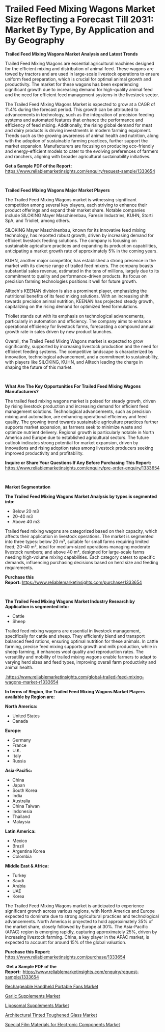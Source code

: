 <p><h1>Trailed Feed Mixing Wagons Market Size Reflecting a Forecast Till 2031: Market By Type, By Application and By Geography</h1></p><p><strong>Trailed Feed Mixing Wagons Market Analysis and Latest Trends</strong></p>
<p><p>Trailed Feed Mixing Wagons are essential agricultural machines designed for the efficient mixing and distribution of animal feed. These wagons are towed by tractors and are used in large-scale livestock operations to ensure uniform feed preparation, which is crucial for optimal animal growth and productivity. The market for these wagons has been experiencing significant growth due to increasing demand for high-quality animal feed and the need for efficient feed management systems in the livestock sector.</p><p>The Trailed Feed Mixing Wagons Market is expected to grow at a CAGR of 11.4% during the forecast period. This growth can be attributed to advancements in technology, such as the integration of precision feeding systems and automated features that enhance the performance and efficiency of feed mixing. Additionally, the rising global demand for meat and dairy products is driving investments in modern farming equipment. Trends such as the growing awareness of animal health and nutrition, along with the adoption of sustainable farming practices, further support the market expansion. Manufacturers are focusing on producing eco-friendly and energy-efficient models to cater to the evolving preferences of farmers and ranchers, aligning with broader agricultural sustainability initiatives.</p></p>
<p><strong>Get a Sample PDF of the Report:&nbsp;</strong> <a href="https://www.reliablemarketinsights.com/enquiry/request-sample/1333654?utm_campaign=1282&utm_medium=2&utm_source=Github&utm_content=ia&utm_term=01102024&utm_id=trailed-feed-mixing-wagons">https://www.reliablemarketinsights.com/enquiry/request-sample/1333654</a></p>
<p>&nbsp;</p>
<p><strong>Trailed Feed Mixing Wagons Major Market Players</strong></p>
<p><p>The Trailed Feed Mixing Wagons market is witnessing significant competition among several key players, each striving to enhance their product offerings and expand their market share. Notable companies include SILOKING Mayer Maschinenbau, Faresin Industries, KUHN, Storti SpA, and Trioliet, among others.</p><p>SILOKING Mayer Maschinenbau, known for its innovative feed mixing technology, has reported robust growth, driven by increasing demand for efficient livestock feeding solutions. The company is focusing on sustainable agriculture practices and expanding its production capabilities, anticipating a market growth rate of approximately 5% in the coming years.</p><p>KUHN, another major competitor, has established a strong presence in the market with its diverse range of trailed feed mixers. The company boasts substantial sales revenue, estimated in the tens of millions, largely due to its commitment to quality and performance-driven products. Its focus on precision farming technologies positions it well for future growth.</p><p>Alltech's KEENAN division is also a prominent player, emphasizing the nutritional benefits of its feed mixing solutions. With an increasing shift towards precision animal nutrition, KEENAN has projected steady growth, capitalizing on the rising demand for optimized feed formulations.</p><p>Trioliet stands out with its emphasis on technological advancements, particularly in automation and efficiency. The company aims to enhance operational efficiency for livestock farms, forecasting a compound annual growth rate in sales driven by new product launches.</p><p>Overall, the Trailed Feed Mixing Wagons market is expected to grow significantly, supported by increasing livestock production and the need for efficient feeding systems. The competitive landscape is characterized by innovation, technological advancement, and a commitment to sustainability, with players like SILOKING, KUHN, and Alltech leading the charge in shaping the future of this market.</p></p>
<p>&nbsp;</p>
<p><strong>What Are The Key Opportunities For Trailed Feed Mixing Wagons Manufacturers?</strong></p>
<p><p>The trailed feed mixing wagons market is poised for steady growth, driven by rising livestock production and increasing demand for efficient feed management solutions. Technological advancements, such as precision mixing and automation, are enhancing operational efficiency and feed quality. The growing trend towards sustainable agriculture practices further supports market expansion, as farmers seek to minimize waste and optimize nutrient delivery. Regional growth is particularly notable in North America and Europe due to established agricultural sectors. The future outlook indicates strong potential for market expansion, driven by innovations and rising adoption rates among livestock producers seeking improved productivity and profitability.</p></p>
<p><strong>Inquire or Share Your Questions If Any Before Purchasing This Report:</strong> <a href="https://www.reliablemarketinsights.com/enquiry/pre-order-enquiry/1333654?utm_campaign=1282&utm_medium=2&utm_source=Github&utm_content=ia&utm_term=01102024&utm_id=trailed-feed-mixing-wagons">https://www.reliablemarketinsights.com/enquiry/pre-order-enquiry/1333654</a></p>
<p>&nbsp;</p>
<p><strong>Market Segmentation</strong></p>
<p><strong>The Trailed Feed Mixing Wagons Market Analysis by types is segmented into:</strong></p>
<p><ul><li>Below 20 m3</li><li>20-40 m3</li><li>Above 40 m3</li></ul></p>
<p><p>Trailed feed mixing wagons are categorized based on their capacity, which affects their application in livestock operations. The market is segmented into three types: below 20 m³, suitable for small farms requiring limited feed; 20-40 m³, ideal for medium-sized operations managing moderate livestock numbers; and above 40 m³, designed for large-scale farms needing high-volume mixing capabilities. Each category caters to specific demands, influencing purchasing decisions based on herd size and feeding requirements.</p></p>
<p><strong>Purchase this Report:&nbsp;</strong><a href="https://www.reliablemarketinsights.com/purchase/1333654?utm_campaign=1282&utm_medium=2&utm_source=Github&utm_content=ia&utm_term=01102024&utm_id=trailed-feed-mixing-wagons">https://www.reliablemarketinsights.com/purchase/1333654</a></p>
<p>&nbsp;</p>
<p><strong>The Trailed Feed Mixing Wagons Market Industry Research by Application is segmented into:</strong></p>
<p><ul><li>Cattle</li><li>Sheep</li></ul></p>
<p><p>Trailed feed mixing wagons are essential in livestock management, specifically for cattle and sheep. They efficiently blend and transport balanced feed rations, ensuring optimal nutrition for these animals. In cattle farming, precise feed mixing supports growth and milk production, while in sheep farming, it enhances wool quality and reproduction rates. The versatility and mobility of trailed mixing wagons enable farmers to adapt to varying herd sizes and feed types, improving overall farm productivity and animal health.</p></p>
<p><a href="https://www.reliablemarketinsights.com/global-trailed-feed-mixing-wagons-market-r1333654?utm_campaign=1282&utm_medium=2&utm_source=Github&utm_content=ia&utm_term=01102024&utm_id=trailed-feed-mixing-wagons">&nbsp;https://www.reliablemarketinsights.com/global-trailed-feed-mixing-wagons-market-r1333654</a></p>
<p><strong>In terms of Region, the Trailed Feed Mixing Wagons Market Players available by Region are:</strong></p>
<p>
    <p> <strong> North America: </strong>
        <ul>
            <li>United States</li>
            <li>Canada</li>
        </ul>
        </p> 
    <p> <strong> Europe: </strong>
        <ul>
            <li>Germany</li>
            <li>France</li>
            <li>U.K.</li>
            <li>Italy</li>
            <li>Russia</li>
        </ul>
        </p> 
    <p> <strong> Asia-Pacific: </strong>
        <ul>
            <li>China</li>
            <li>Japan</li>
            <li>South Korea</li>
            <li>India</li>
            <li>Australia</li>
            <li>China Taiwan</li>
            <li>Indonesia</li>
            <li>Thailand</li>
            <li>Malaysia</li>
        </ul>
        </p> 
    <p> <strong> Latin America: </strong>
        <ul>
            <li>Mexico</li>
            <li>Brazil</li>
            <li>Argentina Korea</li>
            <li>Colombia</li>
        </ul>
        </p> 
    <p> <strong> Middle East & Africa: </strong>
        <ul>
            <li>Turkey</li>
            <li>Saudi</li>
            <li>Arabia</li>
            <li>UAE</li>
            <li>Korea</li>
        </ul>
    </p>
    </p>
<p><p>The Trailed Feed Mixing Wagons market is anticipated to experience significant growth across various regions, with North America and Europe expected to dominate due to strong agricultural practices and technological advancements. North America is projected to hold approximately 35% of the market share, closely followed by Europe at 30%. The Asia-Pacific (APAC) region is emerging rapidly, capturing approximately 25%, driven by increasing livestock farming. China, a key player in the APAC market, is expected to account for around 15% of the global valuation.</p></p>
<p><strong>Purchase this Report: </strong><a href="https://www.reliablemarketinsights.com/purchase/1333654?utm_campaign=1282&utm_medium=2&utm_source=Github&utm_content=ia&utm_term=01102024&utm_id=trailed-feed-mixing-wagons">https://www.reliablemarketinsights.com/purchase/1333654</a></p>
<p>&nbsp;<strong>Get a Sample PDF of the Report:&nbsp;&nbsp;</strong><a href="https://www.reliablemarketinsights.com/enquiry/request-sample/1333654?utm_campaign=1282&utm_medium=2&utm_source=Github&utm_content=ia&utm_term=01102024&utm_id=trailed-feed-mixing-wagons">https://www.reliablemarketinsights.com/enquiry/request-sample/1333654</a></p>
<p><strong></strong></p>
<p><p><a href="https://github.com/guneycigdem35/Market-Research-Report-List-5/blob/main/rechargeable-handheld-portable-fans-market.md?utm_campaign=1282&utm_medium=2&utm_source=Github&utm_content=ia&utm_term=01102024&utm_id=trailed-feed-mixing-wagons">Rechargeable Handheld Portable Fans Market</a></p><p><a href="https://www.linkedin.com/pulse/global-garlic-supplements-market-pulse-trends-growth-analysis-vlz4f?utm_campaign=1282&utm_medium=2&utm_source=Github&utm_content=ia&utm_term=01102024&utm_id=trailed-feed-mixing-wagons">Garlic Supplements Market</a></p><p><a href="https://www.linkedin.com/pulse/liposomal-supplements-market-forecasts-trends-impact-analysis-tyarf?utm_campaign=1282&utm_medium=2&utm_source=Github&utm_content=ia&utm_term=01102024&utm_id=trailed-feed-mixing-wagons">Liposomal Supplements Market</a></p><p><a href="https://issuu.com/reportprime-2/docs/architectural-tinted-toughened-glas_67c031a4df02eb?utm_campaign=1282&utm_medium=2&utm_source=Github&utm_content=ia&utm_term=01102024&utm_id=trailed-feed-mixing-wagons">Architectural Tinted Toughened Glass Market</a></p><p><a href="https://issuu.com/reportprime-2/docs/special-film-materials-for-electron_769e3769c25548?utm_campaign=1282&utm_medium=2&utm_source=Github&utm_content=ia&utm_term=01102024&utm_id=trailed-feed-mixing-wagons">Special Film Materials for Electronic Components Market</a></p></p>